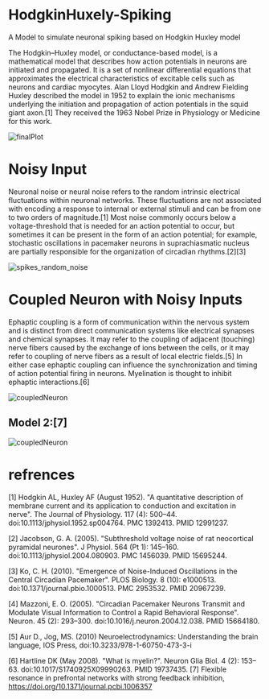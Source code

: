 # HodgkinHuxely-Spiking
A Model to simulate neuronal spiking based on Hodgkin Huxley model

The Hodgkin–Huxley model, or conductance-based model, is a mathematical model that describes 
how action potentials in neurons are initiated and propagated. It is a set of nonlinear differential equations 
that approximates the electrical characteristics of excitable cells such as neurons and cardiac myocytes.
Alan Lloyd Hodgkin and Andrew Fielding Huxley described the model in 1952 to explain the ionic mechanisms underlying the initiation and propagation of action potentials in the squid giant axon.[1] They received the 1963 Nobel Prize in Physiology or Medicine for this work.

![finalPlot](https://user-images.githubusercontent.com/13776994/57675235-957fc100-7636-11e9-98be-a7415e59da7c.png)

# Noisy Input
Neuronal noise or neural noise refers to the random intrinsic electrical fluctuations within neuronal networks. These fluctuations are not associated with encoding a response to internal or external stimuli and can be from one to two orders of magnitude.[1] Most noise commonly occurs below a voltage-threshold that is needed for an action potential to occur, but sometimes it can be present in the form of an action potential; for example, stochastic oscillations in pacemaker neurons in suprachiasmatic nucleus are partially responsible for the organization of circadian rhythms.[2][3]

![spikes_random_noise](https://user-images.githubusercontent.com/13776994/58783163-88327280-85f5-11e9-8c39-f9da61eb33b3.png)


# Coupled Neuron with Noisy Inputs
Ephaptic coupling is a form of communication within the nervous system and is distinct from direct communication systems like electrical synapses and chemical synapses. It may refer to the coupling of adjacent (touching) nerve fibers caused by the exchange of ions between the cells, or it may refer to coupling of nerve fibers as a result of local electric fields.[5] In either case ephaptic coupling can influence the synchronization and timing of action potential firing in neurons. Myelination is thought to inhibit ephaptic interactions.[6]

![coupledNeuron](https://user-images.githubusercontent.com/13776994/61179897-d2aa0480-a621-11e9-83ab-3955643544dd.png)

## Model 2:[7]
![coupledNeuron](https://user-images.githubusercontent.com/13776994/63001573-2611ab80-be89-11e9-873d-c0e69a54b8fd.png)


# refrences
[1]  Hodgkin AL, Huxley AF (August 1952). "A quantitative description of membrane current and its application to conduction and excitation in nerve". The Journal of Physiology. 117 (4): 500–44. doi:10.1113/jphysiol.1952.sp004764. PMC 1392413. PMID 12991237.

[2]  Jacobson, G. A. (2005). "Subthreshold voltage noise of rat neocortical pyramidal neurones". J Physiol. 564 (Pt 1): 145–160. doi:10.1113/jphysiol.2004.080903. PMC 1456039. PMID 15695244.

[3]  Ko, C. H. (2010). "Emergence of Noise-Induced Oscillations in the Central Circadian Pacemaker". PLOS Biology. 8 (10): e1000513. doi:10.1371/journal.pbio.1000513. PMC 2953532. PMID 20967239.

[4]  Mazzoni, E. O. (2005). "Circadian Pacemaker Neurons Transmit and Modulate Visual Information to Control a Rapid Behavioral Response". Neuron. 45 (2): 293–300. doi:10.1016/j.neuron.2004.12.038. PMID 15664180.

[5]  Aur D., Jog, MS. (2010) Neuroelectrodynamics: Understanding the brain language, IOS Press, doi:10.3233/978-1-60750-473-3-i

[6]  Hartline DK (May 2008). "What is myelin?". Neuron Glia Biol. 4 (2): 153–63. doi:10.1017/S1740925X09990263. PMID 19737435.
[7]  Flexible resonance in prefrontal networks with strong feedback inhibition, https://doi.org/10.1371/journal.pcbi.1006357
